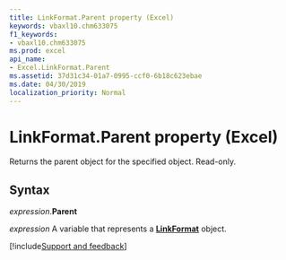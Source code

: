```yaml
---
title: LinkFormat.Parent property (Excel)
keywords: vbaxl10.chm633075
f1_keywords:
- vbaxl10.chm633075
ms.prod: excel
api_name:
- Excel.LinkFormat.Parent
ms.assetid: 37d31c34-01a7-0995-ccf0-6b18c623ebae
ms.date: 04/30/2019
localization_priority: Normal
---
```



# LinkFormat.Parent property (Excel)

Returns the parent object for the specified object. Read-only.


## Syntax

_expression_.**Parent**

_expression_ A variable that represents a **[LinkFormat](Excel.LinkFormat.md)** object.




[!include[Support and feedback](~/includes/feedback-boilerplate.md)]